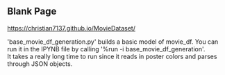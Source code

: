## Blank Page

https://christian7137.github.io/MovieDataset/

'base_movie_df_generation.py' builds a basic model of movie_df.
You can run it in the IPYNB file by calling '%run -i base_movie_df_generation'.   
It takes a really long time to run since it reads in poster colors and parses through JSON objects.

